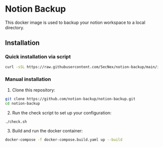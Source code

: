 # Notion Backup

This docker image is used to backup your notion workspace to a local directory.

## Installation

### Quick installation via script

```bash
curl -sSL https://raw.githubusercontent.com/SecNex/notion-backup/main/install.sh | bash
```

### Manual installation

1. Clone this repository:

```bash
git clone https://github.com/notion-backup/notion-backup.git
cd notion-backup
```

2. Run the check script to set up your configuration:

```bash
./check.sh
```

3. Build and run the docker container:

```bash
docker-compose -f docker-compose.build.yaml up --build
```
